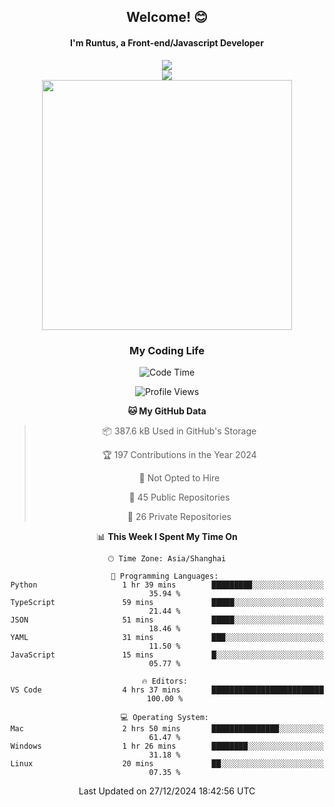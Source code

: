 

<div align="center">
    <div>    
        <h2>Welcome! 😊</h2>
        <h4> I'm Runtus, a Front-end/Javascript Developer</h4>
        <a href="https://github.com/antvis/g2">
            <img src="https://img.shields.io/endpoint?url=https://awards.antv.vision/runtus-g2-contributor.json" />
        </a>
    </div>
    <img style="width=100%" src="https://github.com/user-attachments/assets/96bbb592-d82f-4a25-bfe7-39362c279943"> </img>
</div>


<div align="center">
<img src="https://github-readme-stats.vercel.app/api?username=Runtus&show_icons=true&theme=tokyonight" width=400 />
</div>

<div align="center">
<h3>My Coding Life</h3>

<!--START_SECTION:waka-->
![Code Time](http://img.shields.io/badge/Code%20Time-372%20hrs%202%20mins-blue)

![Profile Views](http://img.shields.io/badge/Profile%20Views-19-blue)

**🐱 My GitHub Data** 

> 📦 387.6 kB Used in GitHub's Storage 
 > 
> 🏆 197 Contributions in the Year 2024
 > 
> 🚫 Not Opted to Hire
 > 
> 📜 45 Public Repositories 
 > 
> 🔑 26 Private Repositories 
 > 
📊 **This Week I Spent My Time On** 

```text
🕑︎ Time Zone: Asia/Shanghai

💬 Programming Languages: 
Python                   1 hr 39 mins        █████████░░░░░░░░░░░░░░░░   35.94 % 
TypeScript               59 mins             █████░░░░░░░░░░░░░░░░░░░░   21.44 % 
JSON                     51 mins             █████░░░░░░░░░░░░░░░░░░░░   18.46 % 
YAML                     31 mins             ███░░░░░░░░░░░░░░░░░░░░░░   11.50 % 
JavaScript               15 mins             █░░░░░░░░░░░░░░░░░░░░░░░░   05.77 % 

🔥 Editors: 
VS Code                  4 hrs 37 mins       █████████████████████████   100.00 % 

💻 Operating System: 
Mac                      2 hrs 50 mins       ███████████████░░░░░░░░░░   61.47 % 
Windows                  1 hr 26 mins        ████████░░░░░░░░░░░░░░░░░   31.18 % 
Linux                    20 mins             ██░░░░░░░░░░░░░░░░░░░░░░░   07.35 % 
```


 Last Updated on 27/12/2024 18:42:56 UTC
<!--END_SECTION:waka-->
</div>
